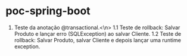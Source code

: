 # poc-spring-boot

1. Teste da anotação @transactional.<\n>
1.1 Teste de rollback: Salvar Produto e lançar erro (SQLException) ao salvar Cliente.
1.2 Teste de rollback: Salvar Produto, salvar Cliente e depois lançar uma runtime exception.

